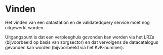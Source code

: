 # Vinden

Het vinden van een datastation en de validatedquery service moet nog uitgewerkt worden. 

Uitgangspunt is dat een verpleeghuis gevonden kan worden via het LRZa \(bijvoorbeeld op basis van zorgsector\) en dat vervolgens de datacatalogus gevonden kan worden \(bijvoorbeeld via het KvK-nummer\).

